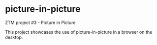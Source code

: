 # picture-in-picture
ZTM project #3 - Picture in Picture

This project showcases the use of picture-in-picture in a browser on the desktop.
